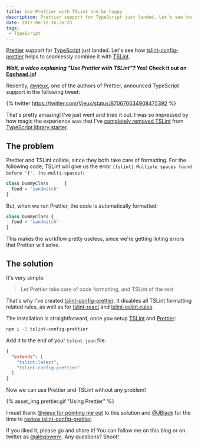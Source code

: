 ```yaml
---
title: Use Prettier with TSLint and be happy
description: Prettier support for TypeScript just landed. Let's see how tslint-config-prettier helps to seamlessly combine it with TSLint
date: 2017-06-12 16:36:23
tags:
 - TypeScript
---
```


[Prettier](https://github.com/prettier/prettier) support for [TypeScript](https://www.typescriptlang.org/) just landed. Let's see how [tslint-config-prettier](https://github.com/alexjoverm/tslint-config-prettier) helps to seamlessly combine it with [TSLint](https://palantir.github.io/tslint/).

<!-- more -->

**_Wait, a video explaining "Use Prettier with TSLint"?_ Yes! Check it out on [Egghead.io](https://egghead.io/lessons/typescript-use-prettier-with-tslint-without-conflicts-c39670eb)!**

Recently, [@vjeux](https://twitter.com/Vjeux), one of the authors of Prettier, announced TypeScript support in the following tweet:

{% twitter https://twitter.com/Vjeux/status/870670634908475392 %}

That's pretty amazing! I've just went and tried it out. I was so impressed by how magic the experience was that I've [completely removed TSLint](https://twitter.com/alexjoverm/status/871765191721197568) from [TypeScript library starter](https://github.com/alexjoverm/typescript-library-starter).

## The problem

Prettier and TSLint collide, since they both take care of formatting. For the following code, TSLint will give us the error `[tslint] Multiple spaces found before '{'. (no-multi-spaces)`:

```typescript
class DummyClass      {
  food = 'sandwitch'
}
```

But, when we run Prettier, the code is automatically formatted:

```typescript
class DummyClass {
  food = 'sandwitch'
}
```

This makes the workflow pretty useless, since we're getting linting errors that Prettier will solve.

## The solution

It's very simple:

> Let Prettier take care of code formatting, and TSLint of the rest

That's why I've created [tslint-config-prettier](https://github.com/alexjoverm/tslint-config-prettier). It disables all TSLint formatting related rules, as well as for [tslint-react](https://github.com/palantir/tslint-react) and [tslint-eslint-rules](https://github.com/buzinas/tslint-eslint-rules).

The installation is straightforward, once you setup [TSLint](https://palantir.github.io/tslint/) and [Prettier](https://github.com/prettier/prettier):

```bash
npm i -D tslint-config-prettier
```

Add it to the end of your `tslint.json` file:

```json
{
  "extends": [
    "tslint:latest",
    "tslint-config-prettier"
  ]
}
```

Now we can use Prettier and TSLint without any problem!

{% asset_img prettier.gif "Using Prettier" %}

I must thank [@vjeux for pointing me out](https://twitter.com/Vjeux/status/871796320792608768) to this solution and [@JBlack](https://twitter.com/JBlaak) for the time to [review tslint-config-prettier](https://github.com/alexjoverm/tslint-config-prettier/pull/1).

If you liked it, please go and share it! You can follow me on this blog or on twitter as [@alexjoverm](https://twitter.com/alexjoverm). Any questions? Shoot!
